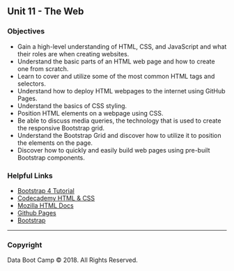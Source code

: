 ## Unit 11 - The Web

### Objectives

* Gain a high-level understanding of HTML, CSS, and JavaScript and what their roles are when creating websites.
* Understand the basic parts of an HTML web page and how to create one from scratch.
* Learn to cover and utilize some of the most common HTML tags and selectors.
* Understand how to deploy HTML webpages to the internet using GitHub Pages.
* Understand the basics of CSS styling.
* Position HTML elements on a webpage using CSS.
* Be able to discuss media queries, the technology that is used to create the responsive Bootstrap grid.
* Understand the Bootstrap Grid and discover how to utilize it to position the elements on the page.
* Discover how to quickly and easily build web pages using pre-built Bootstrap components.

### Helpful Links

* [Bootstrap 4 Tutorial](https://scrimba.com/g/gbootstrap4)
* [Codecademy HTML & CSS](https://www.codecademy.com/learn/web)
* [Mozilla HTML Docs](https://developer.mozilla.org/en-US/docs/Web/HTML)
* [Github Pages](https://pages.github.com/)
* [Bootstrap](https://getbootstrap.com/)

- - -

### Copyright

Data Boot Camp © 2018. All Rights Reserved.
